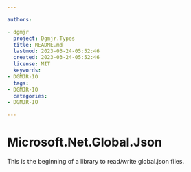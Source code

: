 ```yaml
---

authors:

- dgmjr
  project: Dgmjr.Types
  title: README.md
  lastmod: 2023-03-24-05:52:46
  created: 2023-03-24-05:52:46
  license: MIT
  keywords:
- DGMJR-IO
  tags:
- DGMJR-IO
  categories:
- DGMJR-IO

---
```


# Microsoft.Net.Global.Json

This is the beginning of a library to read/write global.json files.
